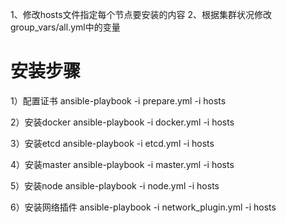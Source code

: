1、修改hosts文件指定每个节点要安装的内容
2、根据集群状况修改group_vars/all.yml中的变量

# 安装步骤
1）配置证书
ansible-playbook -i prepare.yml -i hosts

2）安装docker
ansible-playbook -i docker.yml -i hosts

3）安装etcd
ansible-playbook -i etcd.yml -i hosts

4）安装master
ansible-playbook -i master.yml -i hosts

5）安装node
ansible-playbook -i node.yml -i hosts

6）安装网络插件
ansible-playbook -i network_plugin.yml -i hosts
